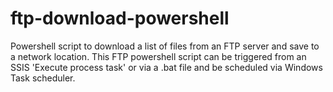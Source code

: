 ftp-download-powershell
=======================

Powershell script to download a list of files from an FTP server and save to a network location. This FTP powershell script can be triggered from an SSIS 'Execute process task' or via a .bat file and be scheduled via Windows Task scheduler.
